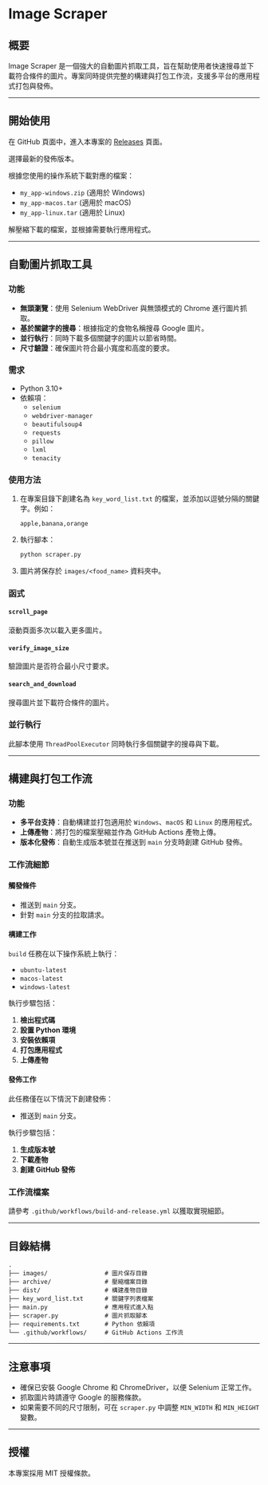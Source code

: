 # Image Scraper

## 概要

Image Scraper 是一個強大的自動圖片抓取工具，旨在幫助使用者快速搜尋並下載符合條件的圖片。專案同時提供完整的構建與打包工作流，支援多平台的應用程式打包與發佈。

---

## 開始使用

在 GitHub 頁面中，進入本專案的 [Releases](https://github.com/YOUR_USERNAME/YOUR_REPOSITORY/releases) 頁面。

選擇最新的發佈版本。

根據您使用的操作系統下載對應的檔案：

- `my_app-windows.zip` (適用於 Windows)
- `my_app-macos.tar` (適用於 macOS)
- `my_app-linux.tar` (適用於 Linux)

解壓縮下載的檔案，並根據需要執行應用程式。

---

## 自動圖片抓取工具

### 功能

- **無頭瀏覽**：使用 Selenium WebDriver 與無頭模式的 Chrome 進行圖片抓取。
- **基於關鍵字的搜尋**：根據指定的食物名稱搜尋 Google 圖片。
- **並行執行**：同時下載多個關鍵字的圖片以節省時間。
- **尺寸驗證**：確保圖片符合最小寬度和高度的要求。

### 需求

- Python 3.10+
- 依賴項：
  - `selenium`
  - `webdriver-manager`
  - `beautifulsoup4`
  - `requests`
  - `pillow`
  - `lxml`
  - `tenacity`

### 使用方法

1. 在專案目錄下創建名為 `key_word_list.txt` 的檔案，並添加以逗號分隔的關鍵字。例如：
   ```
   apple,banana,orange
   ```
2. 執行腳本：
   ```bash
   python scraper.py
   ```
3. 圖片將保存於 `images/<food_name>` 資料夾中。

### 函式

#### `scroll_page`

滾動頁面多次以載入更多圖片。

#### `verify_image_size`

驗證圖片是否符合最小尺寸要求。

#### `search_and_download`

搜尋圖片並下載符合條件的圖片。

### 並行執行

此腳本使用 `ThreadPoolExecutor` 同時執行多個關鍵字的搜尋與下載。

---

## 構建與打包工作流

### 功能

- **多平台支持**：自動構建並打包適用於 `Windows`、`macOS` 和 `Linux` 的應用程式。
- **上傳產物**：將打包的檔案壓縮並作為 GitHub Actions 產物上傳。
- **版本化發佈**：自動生成版本號並在推送到 `main` 分支時創建 GitHub 發佈。

### 工作流細節

#### 觸發條件

- 推送到 `main` 分支。
- 針對 `main` 分支的拉取請求。

#### 構建工作

`build` 任務在以下操作系統上執行：

- `ubuntu-latest`
- `macos-latest`
- `windows-latest`

執行步驟包括：

1. **檢出程式碼**
2. **設置 Python 環境**
3. **安裝依賴項**
4. **打包應用程式**
5. **上傳產物**

#### 發佈工作

此任務僅在以下情況下創建發佈：

- 推送到 `main` 分支。

執行步驟包括：

1. **生成版本號**
2. **下載產物**
3. **創建 GitHub 發佈**

### 工作流檔案

請參考 `.github/workflows/build-and-release.yml` 以獲取實現細節。

---

## 目錄結構

```
.
├── images/                # 圖片保存目錄
├── archive/               # 壓縮檔案目錄
├── dist/                  # 構建產物目錄
├── key_word_list.txt      # 關鍵字列表檔案
├── main.py                # 應用程式進入點
├── scraper.py             # 圖片抓取腳本
├── requirements.txt       # Python 依賴項
└── .github/workflows/     # GitHub Actions 工作流
```

---

## 注意事項

- 確保已安裝 Google Chrome 和 ChromeDriver，以便 Selenium 正常工作。
- 抓取圖片時請遵守 Google 的服務條款。
- 如果需要不同的尺寸限制，可在 `scraper.py` 中調整 `MIN_WIDTH` 和 `MIN_HEIGHT` 變數。

---

## 授權

本專案採用 MIT 授權條款。

